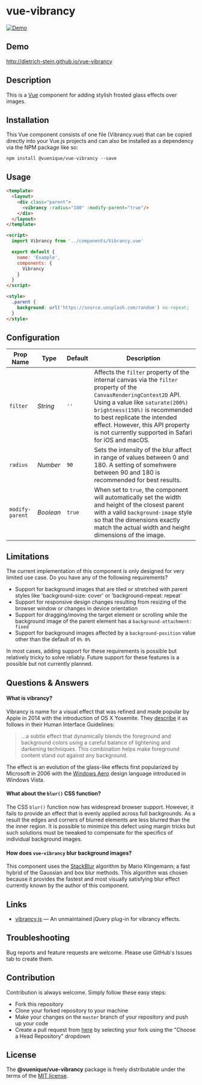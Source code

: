 # vue-vibrancy

[![Demo](https://raw.githubusercontent.com/dietrich-stein/vibrancy.js/3243c65d1af1155fe5cc1849869d355ed6ea5135/images/vibrancy-preview.png)](http://dietrich-stein.github.io/vue-vibrancy)

## Demo <a name="demo"></a>

http://dietrich-stein.github.io/vue-vibrancy

## Description <a name="description"></a>

This is a [Vue](https://vuejs.org) component for adding stylish frosted glass effects over images.

## Installation <a name="installation"></a>

This Vue component consists of one file (Vibrancy.vue) that can be copied directly into your Vue.js projects and can
also be installed as a dependency via the NPM package like so:

```
npm install @vuenique/vue-vibrancy --save
```

## Usage <a name="usage"></a>

```html
<template>
  <layout>
    <div class="parent">
      <vibrancy :radius="180" :modify-parent="true"/>
    </div>
  </layout>
</template>

<script>
  import Vibrancy from '../components/Vibrancy.vue'

  export default {
    name: 'Example',
    components: {
      Vibrancy
    }
  }
</script>

<style>
  .parent {
    background: url('https://source.unsplash.com/random') no-repeat;
  }
</style>
```

## Configuration <a name="configuration"></a>

| Prop Name       | Type      | Default | Description                                                                  |
| --------------- | --------- | ------- | -----------------------------------------------------------------------------|
| `filter`        | *String*  | `''`    | Affects the `filter` property of the internal canvas via the `filter` property of the `CanvasRenderingContext2D` API. Using a value like `saturate(200%) brightness(150%)` is recommended to best replicate the intended effect. However, this API property is not currently supported in Safari for iOS and macOS. |
| `radius`        | *Number*  | `90`    | Sets the intensity of the blur affect in range of values between 0 and 180. A setting of somehwere between 90 and 180 is recommended for best results.   |
| `modify-parent` | *Boolean* | `true`  | When set to `true`, the component will automatically set the width and height of the closest parent with a valid `background-image` style so that the dimensions exactly match the actual width and height dimensions of the image. |


## Limitations <a name="limitation"></a>

The current implementation of this component is only designed for very limited use case. Do you have any of the
following requirements?

- Support for background images that are tiled or stretched with parent styles like 'background-size: cover' or 'background-repeat: repeat`
- Support for responsive design changes resulting from resizing of the browser window or changes in device orientation
- Support for dragging/moving the target element or scrolling while the background image of the parent element has a `background-attachment: fixed`
- Support for background images affected by a `background-position` value other than the default of `0% 0%`

In most cases, adding support for these requirements is possible but relatively tricky to solve reliably. Future support
for these features is a possible but not currently planned.

## Questions & Answers <a name="q-and-a"></a>

#### What is vibrancy?

Vibrancy is name for a visual effect that was refined and made popular by Apple in 2014 with the introduction of OS X
Yosemite. They
[describe](https://developer.apple.com/design/human-interface-guidelines/macos/visual-design/translucency/) it as
follows in their Human Interface Guidelines:

> &hellip;a subtle effect that dynamically blends the foreground and background colors using a careful balance of
lightening and darkening techniques. This combination helps make foreground content stand out against any background.

The effect is an evolution of the glass-like effects first popularized by Microsoft in 2006 with the
[Windows Aero](https://en.wikipedia.org/wiki/Windows_Aero) design language introduced in Windows Vista.


#### What about the `blur()` CSS function?

The CSS `blur()` function now has widespread browser support. However, it fails to provide an effect that is evenly
applied across full backgrounds. As a result the edges and corners of blurred elements are less blurred than the the
inner region. It is possible to minimize this defect using margin tricks but such solutions must be tweaked to
compensate for the specifics of individual background images.

#### How does `vue-vibrancy` blur background images?

This component uses the [StackBlur](http://incubator.quasimondo.com/processing/fast_blur_deluxe.php) algorithm by Mario
Klingemann; a fast hybrid of the Gaussian and box blur methods. This algorithm was chosen because it provides the
fastest and most visually satisfying blur effect currently known by the author of this component.

## Links <a name="links"></a>

- [vibrancy.js](https://github.com/dietrich-stein/vibrancy.js) &mdash; An unmaintained jQuery plug-in for vibrancy
effects.

## Troubleshooting

Bug reports and feature requests are welcome. Please use GitHub's Issues tab to create them.

## Contribution <a name="contribution"></a>

Contribution is always welcome. Simply follow these easy steps:

- Fork this repository
- Clone your forked repository to your machine
- Make your changes on the `master` branch of your repository and push up your code
- Create a pull request from [here](https://github.com/dietrich-stein/vue-vibrancy/compare) by selecting your fork using
the "Choose a Head Repository" dropdown

## License <a name="license"></a>

The **@vuenique/vue-vibrancy** package is freely distributable under the terms of the [MIT license](LICENSE.md).
